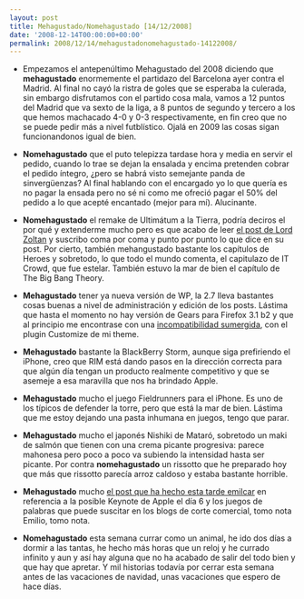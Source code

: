 ```yaml
---
layout: post
title: Mehagustado/Nomehagustado [14/12/2008]
date: '2008-12-14T00:00:00+00:00'
permalink: 2008/12/14/mehagustadonomehagustado-14122008/
---
```

- Empezamos el antepenúltimo Mehagustado del 2008 diciendo que <strong>mehagustado</strong> enormemente el partidazo del Barcelona ayer contra el Madrid. Al final no cayó la ristra de goles que se esperaba la culerada, sin embargo disfrutamos con el partido cosa mala, vamos a 12 puntos del Madrid que va sexto de la liga, a 8 puntos de segundo y tercero a los que hemos machacado 4-0 y 0-3 respectivamente, en fin creo que no se puede pedir más a nivel futblístico. Ojalá en 2009 las cosas sigan funcionandonos igual de bien.

- <strong>Nomehagustado</strong> que el puto telepizza tardase hora y media en servir el pedido, cuando lo trae se dejan la ensalada y encima pretenden cobrar el pedido íntegro, ¿pero se habrá visto semejante panda de sinvergüenzas? Al final hablando con el encargado yo lo que quería es no pagar la ensada pero no sé ni como me ofreció pagar el 50% del pedido a lo que acepté encantado (mejor para mí). Alucinante.

- <strong>Nomehagustado</strong> el remake de Ultimátum a la Tierra, podría deciros el por qué y extenderme mucho pero es que acabo de leer <a href="http://lordzoltan.com/?p=915">el post de Lord Zoltan</a> y suscribo coma por coma y punto por punto lo que dice en su post. Por cierto, también mehangustado bastante los capítulos de Heroes y sobretodo, lo que todo el mundo comenta, el capitulazo de IT Crowd, que fue estelar. También estuvo la mar de bien el capítulo de The Big Bang Theory.

- <strong>Mehagustado</strong> tener ya nueva versión de WP, la 2.7 lleva bastantes cosas buenas a nivel de administración y edición de los posts. Lástima que hasta el momento no hay versión de Gears para Firefox 3.1 b2 y que al principio me encontrase con una <a href="http://resistancefutile.com/2008/12/13/customize-plugin-y-wp-27/">incompatibilidad sumergida</a>, con el plugin Customize de mi theme.

- <strong>Mehagustado</strong> bastante la BlackBerry Storm, aunque siga prefiriendo el iPhone, creo que RIM está dando pasos en la dirección correcta para que algún día tengan un producto realmente competitivo y que se asemeje a esa maravilla que nos ha brindado Apple.

- <strong>Mehagustado</strong> mucho el juego Fieldrunners para el iPhone. Es uno de los típicos de defender la torre, pero que está la mar de bien. Lástima que me estoy dejando una pasta inhumana en juegos, tengo que parar.

- <strong>Mehagustado</strong> mucho el japonés Nishiki de Mataró, sobretodo un maki de salmón que tienen con una crema picante progresiva: parece mahonesa pero poco a poco va subiendo la intensidad hasta ser picante. Por contra <strong>nomehagustado</strong> un rissotto que he preparado hoy que más que rissotto parecía arroz caldoso y estaba bastante horrible.

- <strong>Mehagustado</strong> mucho <a href="http://www.emilcar.es/20081211/antes-de-la-tormenta">el post que ha hecho esta tarde emilcar</a> en referencia a la posible Keynote de Apple el día 6 y los juegos de palabras que puede suscitar en los blogs de corte comercial, tomo nota Emilio, tomo nota.

- <strong>Nomehagustado</strong> esta semana currar como un animal, he ido dos días a dormir a las tantas, he hecho más horas que un reloj y he currado infinito y aun y así hay alguna que no ha acabado de salir del todo bien y que hay que apretar. Y mil historias todavía por cerrar esta semana antes de las vacaciones de navidad, unas vacaciones que espero de hace días.
